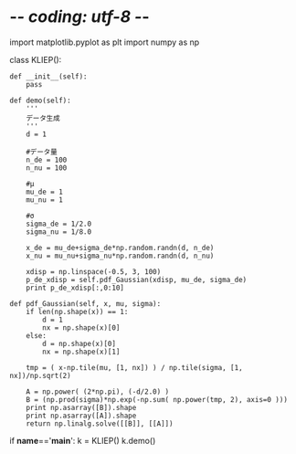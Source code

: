 # -*- coding: utf-8 -*-
import matplotlib.pyplot as plt
import numpy as np


class KLIEP():
    
    def __init__(self):
        pass
    
    def demo(self): 
        '''
        データ生成
        '''
        d = 1
        
        #データ量
        n_de = 100
        n_nu = 100
        
        #μ
        mu_de = 1
        mu_nu = 1
        
        #σ
        sigma_de = 1/2.0
        sigma_nu = 1/8.0
        
        x_de = mu_de+sigma_de*np.random.randn(d, n_de)
        x_nu = mu_nu+sigma_nu*np.random.randn(d, n_nu)
        
        xdisp = np.linspace(-0.5, 3, 100)
        p_de_xdisp = self.pdf_Gaussian(xdisp, mu_de, sigma_de)
        print p_de_xdisp[:,0:10]
        
    def pdf_Gaussian(self, x, mu, sigma):
        if len(np.shape(x)) == 1:
            d = 1
            nx = np.shape(x)[0]
        else:
            d = np.shape(x)[0]
            nx = np.shape(x)[1]
        
        tmp = ( x-np.tile(mu, [1, nx]) ) / np.tile(sigma, [1, nx])/np.sqrt(2)
        
        A = np.power( (2*np.pi), (-d/2.0) )
        B = (np.prod(sigma)*np.exp(-np.sum( np.power(tmp, 2), axis=0 )))
        print np.asarray([B]).shape
        print np.asarray([A]).shape
        return np.linalg.solve([[B]], [[A]])
        

if __name__=='__main__':
    k = KLIEP()
    k.demo()

